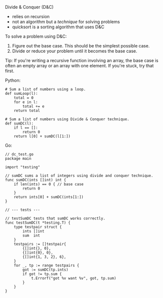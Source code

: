 Divide & Conquer (D&C)

* relies on recursion
* not an algorithm but a *technique* for solving problems 
* quicksort is a sorting algorithm that uses D&C

To solve a problem using D&C:

1. Figure out the base case. This should be the simplest possible case.
2. Divide or reduce your problem until it becomes the base case.

Tip: If you're writing a recursive function involving an array, the base case is often an empty array or an array with one element. If you're stuck, try that first.

Python:

```
# Sum a list of numbers using a loop.
def sumLoop(l):
    total = 0
    for e in l:
        total += e
    return total

# Sum a list of numbers using Divide & Conquer technique.
def sumDC(l):
    if l == []:
        return 0
    return l[0] + sumDC(l[1:])
```

Go:

```
// dc_test.go
package main

import "testing"

// sumDC sums a list of integers using divide and conquer technique.
func sumDC(ints []int) int {
	if len(ints) == 0 { // base case
		return 0
	}
	return ints[0] + sumDC(ints[1:])
}

// --- tests ---

// testSumDC tests that sumDC works correctly.
func testSumDC(t *testing.T) {
	type testpair struct {
		ints []int
		sum  int
	}
	testpairs := []testpair{
		{[]int{}, 0},
		{[]int{0}, 0},
		{[]int{1, 3, 2}, 6},
	}
	for _, tp := range testpairs {
		got := sumDC(tp.ints)
		if got != tp.sum {
			t.Errorf("got %v want %v", got, tp.sum)
		}
	}
}
```
